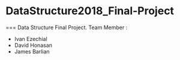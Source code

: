 # DataStructure2018_Final-Project
===
Data Structure Final Project.
Team Member :
- Ivan Ezechial
- David Honasan
- James Barlian
